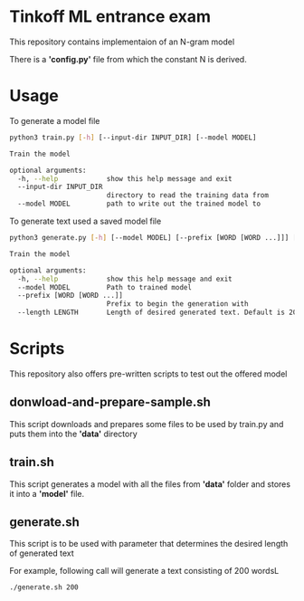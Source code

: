 # Tinkoff ML entrance exam

This repository contains implementaion of an N-gram model

There is a **'config.py'** file from which the constant N is derived.

# Usage

To generate a model file
```sh
python3 train.py [-h] [--input-dir INPUT_DIR] [--model MODEL]

Train the model

optional arguments:
  -h, --help            show this help message and exit
  --input-dir INPUT_DIR
                        directory to read the training data from
  --model MODEL         path to write out the trained model to
```
To generate text used a saved model file
```sh
python3 generate.py [-h] [--model MODEL] [--prefix [WORD [WORD ...]]] [--length LENGTH]

Train the model

optional arguments:
  -h, --help            show this help message and exit
  --model MODEL         Path to trained model
  --prefix [WORD [WORD ...]]
                        Prefix to begin the generation with
  --length LENGTH       Length of desired generated text. Default is 200
```

# Scripts

This repository also offers pre-written scripts to test out the offered model

## donwload-and-prepare-sample.sh
This script downloads and prepares some files to be used by train.py and puts them into the **'data'** directory

## train.sh
This script generates a model with all the files from **'data'** folder and stores it into a **'model'** file.

## generate.sh
This script is to be used with parameter that determines the desired length of generated text

For example, following call will generate a text consisting of 200 wordsL
```bash
./generate.sh 200
```